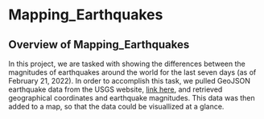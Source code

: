 # Mapping_Earthquakes

## Overview of Mapping_Earthquakes

In this project, we are tasked with showing the differences between the magnitudes of earthquakes around the world for the last seven days (as of February 21, 2022).  In order to accomplish this task, we pulled GeoJSON earthquake data from the USGS website, [link here](https://www.usgs.gov/programs/earthquake-hazards/earthquakes), and retrieved geographical coordinates and earthquake magnitudes.  This data was then added to a map, so that the data could be visuallized at a glance.


